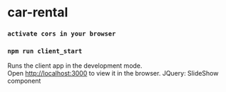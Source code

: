 # car-rental
### `activate cors in your browser`
### `npm run client_start`

Runs the client app in the development mode.<br />
Open [http://localhost:3000](http://localhost:3000) to view it in the browser.
JQuery:
SlideShow component
